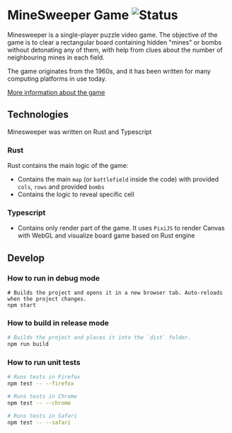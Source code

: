 # MineSweeper Game ![Status](https://github.com/madmed677/minesweeper/actions/workflows/general.yml/badge.svg)
Minesweeper is a single-player puzzle video game.
The objective of the game is to clear a rectangular board
containing hidden "mines" or bombs without detonating any of them,
with help from clues about the number of neighbouring mines
in each field.

The game originates from the 1960s, and it has been written
for many computing platforms in use today.

[More information about the game](https://en.wikipedia.org/wiki/Minesweeper_(video_game))

## Technologies
Minesweeper was written on Rust and Typescript

### Rust
Rust contains the main logic of the game:
- Contains the main `map` (or `battlefield` inside the code)
    with provided `cols`, `rows` and provided `bombs`
- Contains the logic to reveal specific cell

### Typescript
- Contains only render part of the game. It uses `PixiJS` to render
    Canvas with WebGL and visualize board game based on Rust engine

## Develop
### How to run in debug mode
```shell
# Builds the project and opens it in a new browser tab. Auto-reloads when the project changes.
npm start
```

### How to build in release mode

```sh
# Builds the project and places it into the `dist` folder.
npm run build
```

### How to run unit tests

```sh
# Runs tests in Firefox
npm test -- --firefox

# Runs tests in Chrome
npm test -- --chrome

# Runs tests in Safari
npm test -- --safari
```

